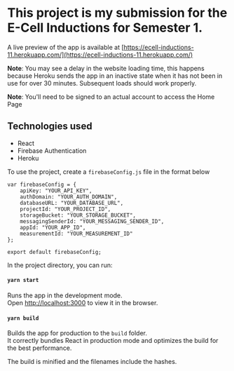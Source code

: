 # This project is my submission for the E-Cell Inductions for Semester 1.

A live preview of the app is available at [https://ecell-inductions-11.herokuapp.com/](https://ecell-inductions-11.herokuapp.com/)

**Note**: You may see a delay in the website loading time, this happens because Heroku sends the app in an inactive state when it has not been in use for over 30 minutes. Subsequent loads should work properly.

**Note**: You'll need to be signed to an actual account to access the Home Page

## Technologies used
 - React
 - Firebase Authentication
 - Heroku

To use the project, create a `firebaseConfig.js` file in the format below
```
var firebaseConfig = {
    apiKey: "YOUR_API_KEY",
    authDomain: "YOUR_AUTH_DOMAIN",
    databaseURL: "YOUR_DATABASE_URL",
    projectId: "YOUR_PROJECT_ID",
    storageBucket: "YOUR_STORAGE_BUCKET",
    messagingSenderId: "YOUR_MESSAGING_SENDER_ID",
    appId: "YOUR_APP_ID",
    measurementId: "YOUR_MEASUREMENT_ID"
};

export default firebaseConfig;
```

In the project directory, you can run:

#### `yarn start`

Runs the app in the development mode.\
Open [http://localhost:3000](http://localhost:3000) to view it in the browser.

#### `yarn build`

Builds the app for production to the `build` folder.\
It correctly bundles React in production mode and optimizes the build for the best performance.

The build is minified and the filenames include the hashes.